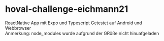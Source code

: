 # hoval-challenge-eichmann21
ReactNative App mit Expo und Typescript
Getestet auf Android und Webbrowser
<br>Anmerkung: node_modules wurde aufgrund der GRöße nicht hinuafgeladen

